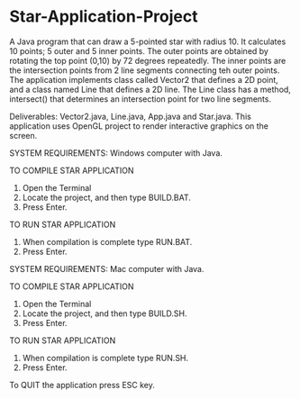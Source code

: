 # Star-Application-Project
A Java program that can draw a 5-pointed star with radius 10. It calculates 10 points; 5 outer and 5 inner points. The outer points are obtained by rotating the top point (0,10) by 72 degrees repeatedly. The inner points are the intersection points from 2 line segments connecting teh outer points. The application implements class called Vector2 that defines a 2D point, and a class named Line that defines a 2D line. The Line class has a method, intersect() that determines an intersection point for two line segments.

Deliverables: Vector2.java, Line.java, App.java and Star.java.
This application uses OpenGL project to render interactive graphics on the screen.

SYSTEM REQUIREMENTS: Windows computer with Java.

TO COMPILE STAR APPLICATION
1. Open the Terminal
2. Locate the project, and then type BUILD.BAT.
3. Press Enter.

TO RUN STAR APPLICATION
1. When compilation is complete type RUN.BAT.
2. Press Enter.


SYSTEM REQUIREMENTS: Mac computer with Java.

TO COMPILE STAR APPLICATION
1. Open the Terminal
2. Locate the project, and then type BUILD.SH.
3. Press Enter.

TO RUN STAR APPLICATION
1. When compilation is complete type RUN.SH.
2. Press Enter.

To QUIT the application press ESC key.
